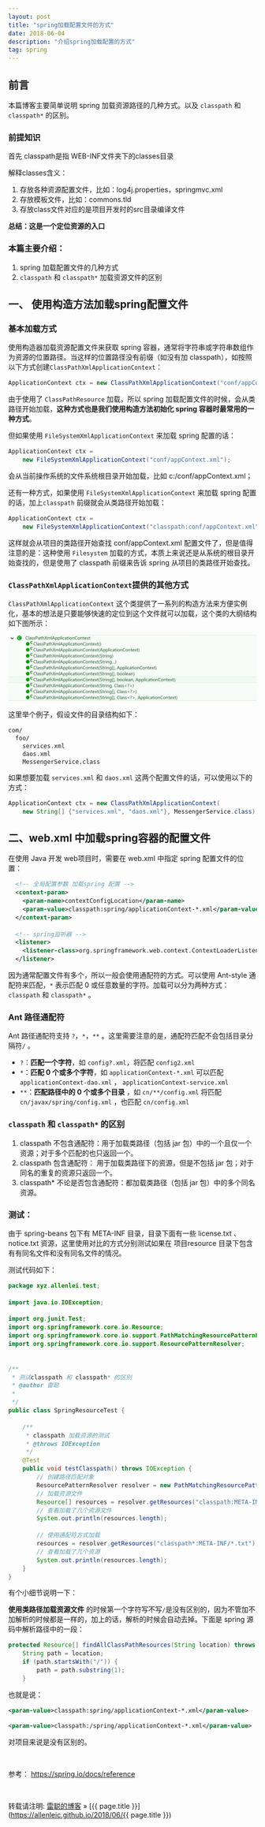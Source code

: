 ```yaml
---
layout: post
title: "spring加载配置文件的方式"
date: 2018-06-04
description: "介绍spring加载配置的方式"
tag: spring
---
```


## 前言

本篇博客主要简单说明 spring 加载资源路径的几种方式。以及 `classpath` 和 `classpath*` 的区别。

### 前提知识

首先 classpath是指 WEB-INF文件夹下的classes目录     

解释classes含义：    

1. 存放各种资源配置文件，比如：log4j.properties，springmvc.xml  
2. 存放模板文件，比如：commons.tld
3. 存放class文件对应的是项目开发时的src目录编译文件  

**总结：这是一个定位资源的入口** 

### 本篇主要介绍：

1. spring 加载配置文件的几种方式
2. `classpath` 和 `classpath*`  加载资源文件的区别

## 一、 使用构造方法加载spring配置文件

### 基本加载方式

使用构造器加载资源配置文件来获取 spring 容器，通常将字符串或字符串数组作为资源的位置路径。当这样的位置路径没有前缀（如没有加 classpath），如按照以下方式创建`ClassPathXmlApplicationContext`： 

```java
ApplicationContext ctx = new ClassPathXmlApplicationContext("conf/appContext.xml");
```

由于使用了 `ClassPathResource` 加载，所以 spring 加载配置文件的时候，会从类路径开始加载，**这种方式也是我们使用构造方法初始化 spring 容器时最常用的一种方式**。  

但如果使用 `FileSystemXmlApplicationContext` 来加载 spring 配置的话：  

```java
ApplicationContext ctx =
    new FileSystemXmlApplicationContext("conf/appContext.xml");
```

会从当前操作系统的文件系统根目录开始加载，比如 c:/conf/appContext.xml；  

还有一种方式，如果使用 `FileSystemXmlApplicationContext` 来加载 spring 配置的话，加上`classpath` 前缀就会从类路径开始加载：  

```java
ApplicationContext ctx =
    new FileSystemXmlApplicationContext("classpath:conf/appContext.xml");
```

这样就会从项目的类路径开始查找 conf/appContext.xml 配置文件了，但是值得注意的是：这种使用 `Filesystem` 加载的方式，本质上来说还是从系统的根目录开始查找的，但是使用了 classpath 前缀来告诉 spring 从项目的类路径开始查找。

### `ClassPathXmlApplicationContext`提供的其他方式

 `ClassPathXmlApplicationContext`  这个类提供了一系列的构造方法来方便实例化，基本的想法是只要能够快速的定位到这个文件就可以加载，这个类的大纲结构如下图所示：  

![1528159875065](/images/posts/spring/1528159875065.png)  

这里举个例子，假设文件的目录结构如下：   

```
com/
  foo/
    services.xml
    daos.xml
    MessengerService.class
```

如果想要加载 `services.xml` 和 `daos.xml` 这两个配置文件的话，可以使用以下的方式：  

```java
ApplicationContext ctx = new ClassPathXmlApplicationContext(
    new String[] {"services.xml", "daos.xml"}, MessengerService.class);
```

## 二、web.xml 中加载spring容器的配置文件

在使用 Java 开发 web项目时，需要在 web.xml 中指定 spring 配置文件的位置：  

```xml
  <!-- 全局配置参数 加载spring 配置 -->
  <context-param>
  	<param-name>contextConfigLocation</param-name>
  	<param-value>classpath:spring/applicationContext-*.xml</param-value>
  </context-param>
  
  <!-- spring监听器 -->
  <listener>
  	<listener-class>org.springframework.web.context.ContextLoaderListener</listener-class>
  </listener> 
```

因为通常配置文件有多个，所以一般会使用通配符的方式。可以使用 Ant-style 通配符来匹配，`*` 表示匹配 0 或任意数量的字符。加载可以分为两种方式：`classpath`  和 `classpath*` 。

### Ant 路径通配符

Ant 路径通配符支持 `?`，`*`，`**` 。这里需要注意的是，通配符匹配不会包括目录分隔符`/` 。

- `?`：**匹配一个字符**，如 `config?.xml`，将匹配 `config2.xml`
- `*`：**匹配 0 个或多个字符**，如 `applicationContext-*.xml` 可以匹配   `applicationContext-dao.xml` ， `applicationContext-service.xml` 
- `**`：**匹配路径中的 0 个或多个目录** ，如 `cn/**/config.xml` 将匹配 `cn/javax/spring/config.xml` ，也匹配 `cn/config.xml`

### `classpath` 和 `classpath*` 的区别

1. classpath 不包含通配符：用于加载类路径（包括 jar 包）中的一个且仅一个资源；对于多个匹配的也只返回一个。
2. classpath 包含通配符： 用于加载类路径下的资源，但是不包括 jar 包；对于同名的重复的资源只返回一个。
3. classpath* 不论是否包含通配符：都加载类路径（包括 jar 包）中的多个同名资源。

### 测试：

由于 spring-beans 包下有 META-INF 目录，目录下面有一些 license.txt 、notice.txt 资源，这里使用对比的方式分别测试如果在 项目resource 目录下包含有有同名文件和没有同名文件的情况。

测试代码如下：  

```java
package xyz.allenlei.test;

import java.io.IOException;

import org.junit.Test;
import org.springframework.core.io.Resource;
import org.springframework.core.io.support.PathMatchingResourcePatternResolver;
import org.springframework.core.io.support.ResourcePatternResolver;


/**
 * 测试classpath 和 classpath* 的区别
 * @author 雷聪
 *	
 */
public class SpringResourceTest {
	
	/**
	 * classpath 加载资源的测试
	 * @throws IOException
	 */
	@Test
	public void testClasspath() throws IOException {
		// 创建路径匹配对象
		ResourcePatternResolver resolver = new PathMatchingResourcePatternResolver(); 
		// 加载资源文件
		Resource[] resources = resolver.getResources("classpath:META-INF/notice.txt");
		// 查看加载了几个资源文件
		System.out.println(resources.length);
		
		// 使用通配符方式加载
		resources = resolver.getResources("classpath*:META-INF/*.txt");
		// 查看加载了几个资源
		System.out.println(resources.length);
	}
}
```

有个小细节说明一下： 

**使用类路径加载资源文件** 的时候第一个字符写不写`/`是没有区别的，因为不管加不加解析的时候都是一样的，加上的话，解析的时候会自动去掉。下面是 spring 源码中解析路径中的一段：  

```java
protected Resource[] findAllClassPathResources(String location) throws IOException {
	String path = location;
	if (path.startsWith("/")) {
		path = path.substring(1);
	}
```
也就是说：  

```xml 
<param-value>classpath:spring/applicationContext-*.xml</param-value>
```

```xml
<param-value>classpath:/spring/applicationContext-*.xml</param-value>
```

对项目来说是没有区别的。

<br/>

参考： https://spring.io/docs/reference  



<br/>

转载请注明: [雷聪的博客](https://allenleic.github.io) » [{{ page.title }}](https://allenleic.github.io/2018/06/{{ page.title }})